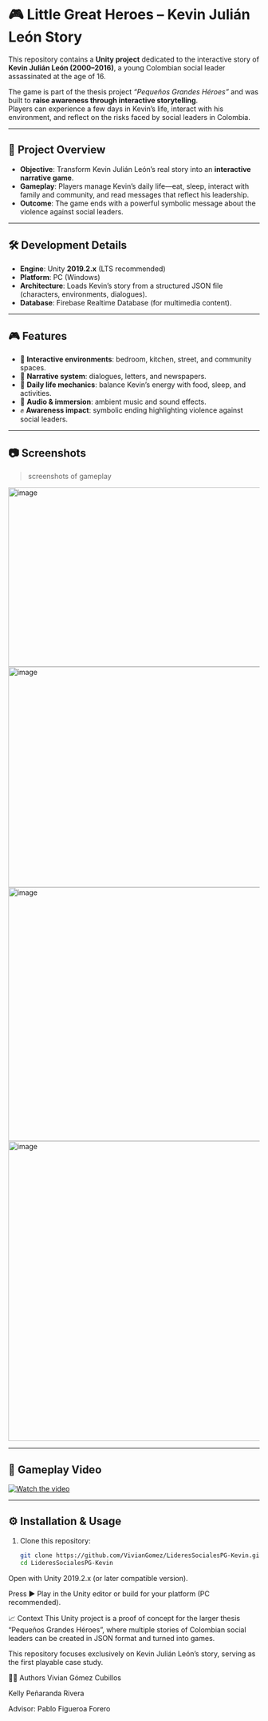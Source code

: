 # 🎮 Little Great Heroes – Kevin Julián León Story

This repository contains a **Unity project** dedicated to the interactive story of **Kevin Julián León (2000–2016)**, a young Colombian social leader assassinated at the age of 16.  

The game is part of the thesis project *“Pequeños Grandes Héroes”* and was built to **raise awareness through interactive storytelling**.  
Players can experience a few days in Kevin’s life, interact with his environment, and reflect on the risks faced by social leaders in Colombia.

---

## 📖 Project Overview

- **Objective**: Transform Kevin Julián León’s real story into an **interactive narrative game**.  
- **Gameplay**: Players manage Kevin’s daily life—eat, sleep, interact with family and community, and read messages that reflect his leadership.  
- **Outcome**: The game ends with a powerful symbolic message about the violence against social leaders.  

---

## 🛠️ Development Details

- **Engine**: Unity **2019.2.x** (LTS recommended)  
- **Platform**: PC (Windows)  
- **Architecture**: Loads Kevin’s story from a structured JSON file (characters, environments, dialogues).  
- **Database**: Firebase Realtime Database (for multimedia content).  

---

## 🎮 Features

- 🏡 **Interactive environments**: bedroom, kitchen, street, and community spaces.  
- 📜 **Narrative system**: dialogues, letters, and newspapers.  
- 🍞 **Daily life mechanics**: balance Kevin’s energy with food, sleep, and activities.  
- 🎵 **Audio & immersion**: ambient music and sound effects.  
- ✊ **Awareness impact**: symbolic ending highlighting violence against social leaders.  

---

## 📷 Screenshots

> screenshots of gameplay

<img width="1643" height="359" alt="image" src="https://github.com/user-attachments/assets/d470c0cc-c3d7-4185-976b-5cacec4c7cb6" />

<img width="1783" height="441" alt="image" src="https://github.com/user-attachments/assets/eea8e3b3-0651-42eb-80c9-97076b7781b0" />

<img width="1570" height="508" alt="image" src="https://github.com/user-attachments/assets/7096a0a4-9082-49c6-92fd-edbf64bcc836" />

<img width="1654" height="600" alt="image" src="https://github.com/user-attachments/assets/88e798b6-4f80-4b3b-aa74-d3bd0aa10f63" />


---

## 🎥 Gameplay Video

[![Watch the video](docs/thumbnail.png)](https://youtu.be/4ISS7MHfs3g)  

---

## ⚙️ Installation & Usage

1. Clone this repository:
   ```bash
   git clone https://github.com/VivianGomez/LideresSocialesPG-Kevin.git
   cd LideresSocialesPG-Kevin
Open with Unity 2019.2.x (or later compatible version).

Press ▶️ Play in the Unity editor or build for your platform (PC recommended).

📈 Context
This Unity project is a proof of concept for the larger thesis “Pequeños Grandes Héroes”, where multiple stories of Colombian social leaders can be created in JSON format and turned into games.

This repository focuses exclusively on Kevin Julián León’s story, serving as the first playable case study.

👩‍💻 Authors
Vivian Gómez Cubillos

Kelly Peñaranda Rivera

Advisor: Pablo Figueroa Forero
